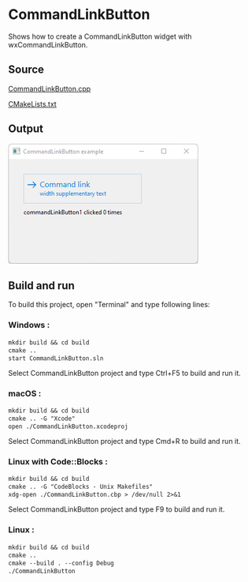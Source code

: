 # CommandLinkButton

Shows how to create a CommandLinkButton widget with wxCommandLinkButton.

## Source

[CommandLinkButton.cpp](CommandLinkButton.cpp)

[CMakeLists.txt](CMakeLists.txt)

## Output

![output](../../../docs/Pictures/CommandLinkButton.png)

## Build and run

To build this project, open "Terminal" and type following lines:

### Windows :

``` shell
mkdir build && cd build
cmake .. 
start CommandLinkButton.sln
```

Select CommandLinkButton project and type Ctrl+F5 to build and run it.

### macOS :

``` shell
mkdir build && cd build
cmake .. -G "Xcode"
open ./CommandLinkButton.xcodeproj
```

Select CommandLinkButton project and type Cmd+R to build and run it.

### Linux with Code::Blocks :

``` shell
mkdir build && cd build
cmake .. -G "CodeBlocks - Unix Makefiles"
xdg-open ./CommandLinkButton.cbp > /dev/null 2>&1
```

Select CommandLinkButton project and type F9 to build and run it.

### Linux :

``` shell
mkdir build && cd build
cmake .. 
cmake --build . --config Debug
./CommandLinkButton
```
